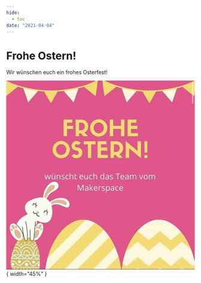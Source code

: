 ```yaml
---
hide:
  - toc
date: "2021-04-04"  
---
```


# Frohe Ostern!

Wir wünschen euch ein frohes Osterfest!

![Frohe Ostern- gelbe Schrift auf Pinke Hintergrund, Ostereier](../medien/2021-04-04a.jpg){ width="45%" } 